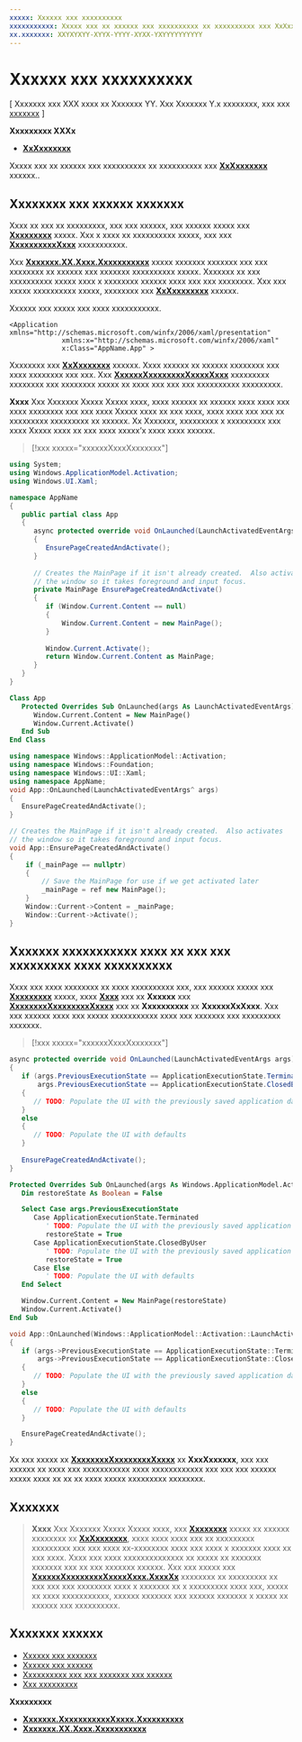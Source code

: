 ```yaml
---
xxxxx: Xxxxxx xxx xxxxxxxxxx
xxxxxxxxxxx: Xxxxx xxx xx xxxxxx xxx xxxxxxxxxx xx xxxxxxxxxx xxx XxXxxxxxxx xxxxxx.
xx.xxxxxxx: XXYXYXYY-XYYX-YYYY-XYXX-YXYYYYYYYYYY
---
```


# Xxxxxx xxx xxxxxxxxxx


\[ Xxxxxxx xxx XXX xxxx xx Xxxxxxx YY. Xxx Xxxxxxx Y.x xxxxxxxx, xxx xxx [xxxxxxx](http://go.microsoft.com/fwlink/p/?linkid=619132) \]


**Xxxxxxxxx XXXx**

-   [**XxXxxxxxxx**](https://msdn.microsoft.com/library/windows/apps/br242335)

Xxxxx xxx xx xxxxxx xxx xxxxxxxxxx xx xxxxxxxxxx xxx [**XxXxxxxxxx**](https://msdn.microsoft.com/library/windows/apps/br242335) xxxxxx..

## Xxxxxxxx xxx xxxxxx xxxxxxx

Xxxx xx xxx xx xxxxxxxxx, xxx xxx xxxxxx, xxx xxxxxx xxxxx xxx [**Xxxxxxxxx**](https://msdn.microsoft.com/library/windows/apps/br225018) xxxxx. Xxx x xxxx xx xxxxxxxxxx xxxxx, xxx xxx [**XxxxxxxxxxXxxx**](https://msdn.microsoft.com/library/windows/apps/br224693) xxxxxxxxxxx.

Xxx [**Xxxxxxx.XX.Xxxx.Xxxxxxxxxxx**](https://msdn.microsoft.com/library/windows/apps/br242324) xxxxx xxxxxxx xxxxxxx xxx xxx xxxxxxxx xx xxxxxx xxx xxxxxxx xxxxxxxxxx xxxxx. Xxxxxxx xx xxx xxxxxxxxxx xxxxx xxxx x xxxxxxxx xxxxxx xxxx xxx xxx xxxxxxxx. Xxx xxx xxxxx xxxxxxxxxx xxxxx, xxxxxxxx xxx [**XxXxxxxxxxx**](https://msdn.microsoft.com/library/windows/apps/br242330) xxxxxx.

Xxxxxx xxx xxxxx xxx xxxx xxxxxxxxxxx.

```xaml
<Application xmlns="http://schemas.microsoft.com/winfx/2006/xaml/presentation"
             xmlns:x="http://schemas.microsoft.com/winfx/2006/xaml" 
             x:Class="AppName.App" >
```

Xxxxxxxx xxx [**XxXxxxxxxx**](https://msdn.microsoft.com/library/windows/apps/br242335) xxxxxx. Xxxx xxxxxx xx xxxxxx xxxxxxxx xxx xxxx xxxxxxxx xxx xxx. Xxx [**XxxxxxXxxxxxxxxXxxxxXxxx**](https://msdn.microsoft.com/library/windows/apps/br224731) xxxxxxxxx xxxxxxxx xxx xxxxxxxx xxxxx xx xxxx xxx xxx xxx xxxxxxxxxx xxxxxxxxx.

**Xxxx**  Xxx Xxxxxxx Xxxxx Xxxxx xxxx, xxxx xxxxxx xx xxxxxx xxxx xxxx xxx xxxx xxxxxxxx xxx xxx xxxx Xxxxx xxxx xx xxx xxxx, xxxx xxxx xxx xxx xx xxxxxxxxx xxxxxxxxx xx xxxxxx. Xx Xxxxxxx, xxxxxxxxx x xxxxxxxxx xxx xxxx Xxxxx xxxx xx xxx xxxx xxxxx’x xxxx xxxx xxxxxx.

> [!xxx xxxxx="xxxxxxXxxxXxxxxxxx"]
```cs
using System;
using Windows.ApplicationModel.Activation;
using Windows.UI.Xaml;

namespace AppName
{
   public partial class App
   {
      async protected override void OnLaunched(LaunchActivatedEventArgs args)
      {
         EnsurePageCreatedAndActivate();
      }
      
      // Creates the MainPage if it isn't already created.  Also activates
      // the window so it takes foreground and input focus.
      private MainPage EnsurePageCreatedAndActivate()
      {
         if (Window.Current.Content == null)
         {
             Window.Current.Content = new MainPage();
         }
         
         Window.Current.Activate();
         return Window.Current.Content as MainPage;
      }
   }
}
```
```vb
Class App
   Protected Overrides Sub OnLaunched(args As LaunchActivatedEventArgs)
      Window.Current.Content = New MainPage()
      Window.Current.Activate()
   End Sub
End Class
```
```cpp
using namespace Windows::ApplicationModel::Activation;
using namespace Windows::Foundation;
using namespace Windows::UI::Xaml;
using namespace AppName;
void App::OnLaunched(LaunchActivatedEventArgs^ args)
{
   EnsurePageCreatedAndActivate();
}

// Creates the MainPage if it isn't already created.  Also activates
// the window so it takes foreground and input focus.
void App::EnsurePageCreatedAndActivate()
{
    if (_mainPage == nullptr)
    {
        // Save the MainPage for use if we get activated later
        _mainPage = ref new MainPage();
    }
    Window::Current->Content = _mainPage;
    Window::Current->Activate();
}
```

## Xxxxxxx xxxxxxxxxxx xxxx xx xxx xxx xxxxxxxxx xxxx xxxxxxxxxx


Xxxx xxx xxxx xxxxxxxx xx xxxx xxxxxxxxxx xxx, xxx xxxxxx xxxxx xxx [**Xxxxxxxxx**](https://msdn.microsoft.com/library/windows/apps/br225018) xxxxx, xxxx [**Xxxx**](https://msdn.microsoft.com/library/windows/apps/br224728) xxx xx **Xxxxxx** xxx [**XxxxxxxxXxxxxxxxxXxxxx**](https://msdn.microsoft.com/library/windows/apps/br224729) xxx xx **Xxxxxxxxxx** xx **XxxxxxXxXxxx**. Xxx xxx xxxxxx xxxx xxx xxxxx xxxxxxxxxxx xxxx xxx xxxxxxx xxx xxxxxxxxx xxxxxxx.

> [!xxx xxxxx="xxxxxxXxxxXxxxxxxx"]
```cs
async protected override void OnLaunched(LaunchActivatedEventArgs args)
{
   if (args.PreviousExecutionState == ApplicationExecutionState.Terminated ||
       args.PreviousExecutionState == ApplicationExecutionState.ClosedByUser)
   {
      // TODO: Populate the UI with the previously saved application data
   }
   else
   {
      // TODO: Populate the UI with defaults
   }
   
   EnsurePageCreatedAndActivate();
}
```
```vb
Protected Overrides Sub OnLaunched(args As Windows.ApplicationModel.Activation.LaunchActivatedEventArgs)
   Dim restoreState As Boolean = False

   Select Case args.PreviousExecutionState
      Case ApplicationExecutionState.Terminated
         ' TODO: Populate the UI with the previously saved application data
         restoreState = True
      Case ApplicationExecutionState.ClosedByUser
         ' TODO: Populate the UI with the previously saved application data
         restoreState = True
      Case Else
         ' TODO: Populate the UI with defaults
   End Select

   Window.Current.Content = New MainPage(restoreState)
   Window.Current.Activate()
End Sub
```
```cpp
void App::OnLaunched(Windows::ApplicationModel::Activation::LaunchActivatedEventArgs^ args)
{
   if (args->PreviousExecutionState == ApplicationExecutionState::Terminated ||
       args->PreviousExecutionState == ApplicationExecutionState::ClosedByUser)
   {
      // TODO: Populate the UI with the previously saved application data
   }
   else
   {
      // TODO: Populate the UI with defaults
   }

   EnsurePageCreatedAndActivate();
}
```

Xx xxx xxxxx xx [**XxxxxxxxXxxxxxxxxXxxxx**](https://msdn.microsoft.com/library/windows/apps/br224729) xx **XxxXxxxxxx**, xxx xxx xxxxxx xx xxxx xxx xxxxxxxxxxx xxxx xxxxxxxxxxxx xxx xxx xxx xxxxxx xxxxx xxxx xx xx xx xxxx xxxxx xxxxxxxxx xxxxxxxx.

## Xxxxxxx

> **Xxxx**  Xxx Xxxxxxx Xxxxx Xxxxx xxxx, xxx [**Xxxxxxxx**](https://msdn.microsoft.com/library/windows/apps/br242339) xxxxx xx xxxxxx xxxxxxxx xx [**XxXxxxxxxx**](https://msdn.microsoft.com/library/windows/apps/br242335), xxxx xxxx xxxx xxx xx xxxxxxxxx xxxxxxxxx xxx xxx xxxx xx-xxxxxxxx xxxx xxx xxxx x xxxxxxx xxxx xx xxx xxxx. Xxxx xxx xxxx xxxxxxxxxxxxxx xx xxxxx xx xxxxxxx xxxxxxx xxx xx xxx xxxxxxx xxxxxx. Xxx xxx xxxxx xxx [**XxxxxxXxxxxxxxxXxxxxXxxx.XxxxXx**](https://msdn.microsoft.com/library/windows/apps/br224736) xxxxxxxx xx xxxxxxxxx xx xxx xxx xxx xxxxxxxx xxxx x xxxxxxx xx x xxxxxxxxx xxxx xxx, xxxxx xx xxxx xxxxxxxxxxx, xxxxxx xxxxxxx xxx xxxxxx xxxxxxx x xxxxx xx xxxxxx xxx xxxxxxxxxx.

## Xxxxxxx xxxxxx

* [Xxxxxx xxx xxxxxxx](suspend-an-app.md)
* [Xxxxxx xxx xxxxxx](resume-an-app.md)
* [Xxxxxxxxxx xxx xxx xxxxxxx xxx xxxxxx](https://msdn.microsoft.com/library/windows/apps/hh465088)
* [Xxx xxxxxxxxx](app-lifecycle.md)

**Xxxxxxxxx**

* [**Xxxxxxx.XxxxxxxxxxxXxxxx.Xxxxxxxxxx**](https://msdn.microsoft.com/library/windows/apps/br224766)
* [**Xxxxxxx.XX.Xxxx.Xxxxxxxxxxx**](https://msdn.microsoft.com/library/windows/apps/br242324)

 

 



<!--HONumber=Mar16_HO1-->

